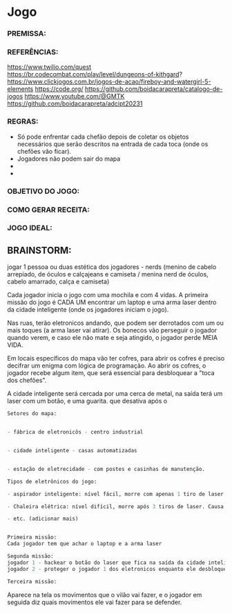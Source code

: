 # Jogo

### PREMISSA:


### REFERÊNCIAS:
https://www.twilio.com/quest
https://br.codecombat.com/play/level/dungeons-of-kithgard?
https://www.clickjogos.com.br/jogos-de-acao/fireboy-and-watergirl-5-elements
https://code.org/
https://github.com/boidacarapreta/catalogo-de-jogos
https://www.youtube.com/@GMTK
https://github.com/boidacarapreta/adcipt20231

### REGRAS:
- Só pode enfrentar cada chefão depois de coletar os objetos necessários que serão descritos na entrada de cada toca (onde os chefões vão ficar).
- Jogadores não podem sair do mapa
- 
- 

### OBJETIVO DO JOGO:



### COMO GERAR RECEITA: 



### JOGO IDEAL: 


## BRAINSTORM:


jogar 1 pessoa ou duas
estética dos jogadores - nerds (menino de cabelo arrepiado, de óculos e calçajeans e camiseta / menina nerd de óculos, cabelo amarrado, calça e camiseta)

Cada jogador inicia o jogo com uma mochila e com 4 vidas. A primeira missão do jogo é CADA UM encontrar um laptop e uma arma laser dentro da cidade inteligente (onde os jogadores iniciam o jogo).

Nas ruas, terão eletronicos andando, que podem ser derrotados com um ou mais toques (a arma laser vai atirar). Os bonecos vão perseguir o jogador quando verem, e caso ele não mate e seja atingido, o jogador perde MEIA VIDA.

Em locais específicos do mapa vão ter cofres, para abrir os cofres é preciso decifrar um enigma com lógica de programação. Ao abrir os cofres, o jogador recebe algum item, que será essencial para desbloquear a "toca dos chefões".

A cidade inteligente será cercada por uma cerca de metal, na saída terá um laser com um botão, e uma guarita. que desativa após o 


```python
Setores do mapa:


- fábrica de eletronicôs - centro industrial 


- cidade inteligente - casas automatizadas


- estação de eletrecidade - com postes e casinhas de manutenção.

```

```python
Tipos de eletrônicos do jogo:

- aspirador inteligente: nível fácil, morre com apenas 1 tiro de laser. Causa dano ao jogador apenas se encostar

- Chaleira elétrica: nível difícil, morre após 3 tiros de laser. Causa dano no jogador jogando laser de longe.

- etc. (adicionar mais)

```
```python

Primeira missão:
Cada jogador tem que achar o laptop e a arma laser

Segunda missão:
jogador 1 - hackear o botão do laser que fica na saída da cidade inteligente. Aparecerá a tela de um monitor, e será desbloqueado com lógica de programação.
jogador 2 - proteger o jogador 1 dos eletronicos enquanto ele desbloqueia o laser.

Terceira missão:


```

Aparece na tela os movimentos que o vilão vai fazer, e o jogador em seguida diz quais movimentos ele vai fazer para se defender.


